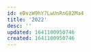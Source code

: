 ```yaml
---
id: eBvzW9hY7LwUnRnG82Ma4
title: '2022'
desc: ''
updated: 1641100950746
created: 1641100950746
---
```



